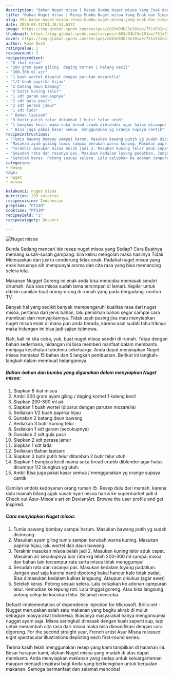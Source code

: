```yaml
---
description: "Bahan Nuget misoa | Resep Bumbu Nuget misoa Yang Enak dan Simpel"
title: "Bahan Nuget misoa | Resep Bumbu Nuget misoa Yang Enak dan Simpel"
slug: 592-bahan-nuget-misoa-resep-bumbu-nuget-misoa-yang-enak-dan-simpel
date: 2020-08-21T01:10:51.637Z
image: https://img-global.cpcdn.com/recipes/c883d93b23e101ae/751x532cq70/nuget-misoa-foto-resep-utama.jpg
thumbnail: https://img-global.cpcdn.com/recipes/c883d93b23e101ae/751x532cq70/nuget-misoa-foto-resep-utama.jpg
cover: https://img-global.cpcdn.com/recipes/c883d93b23e101ae/751x532cq70/nuget-misoa-foto-resep-utama.jpg
author: Rose Nash
ratingvalue: 3
reviewcount: 5
recipeingredient:
- "8 ikat misoa"
- "200 gram ayam giling  daging kornet 1 kaleng kecil"
- "200-300 ml air"
- "1 buah wortel diparut dengan parutan mozarella"
- "1/2 buah paprika hijau"
- "2 batang daun bawang"
- "3 butir kuning telur"
- "1 sdt garam secukupnya"
- "2 sdt gula pasir"
- "2 sdt perasa jamur"
- "1 sdt lada"
- " Bahan lapisan"
- "3 butir putih telur ditambah 2 butir telur utuh"
- "1 bungkus kecil mama suka bread crumb diblender agar halus dicampur 12 bungkus yg utuh"
- " Bisa juga pakai kasar semua  menggunakan yg orange supaya cantik"
recipeinstructions:
- "Tumis bawang bombay sampai harum. Masukan bawang putih yg sudah dicincang."
- "Masukan ayam giling tumis sampai berubah warna kuning. Masukan paprika hijau, lalu wortel dan daun bawang."
- "Terakhir masukan misoa belah jadi 2. Masukan kuning telor aduk cepat. Masukan air secukupnya biar rata krg lebih 200-300 ml sampai misoa dan bahan lain tercampur rata serta misoa tidak menggumpal"
- "Sesudah rata dan rasanya pas. Masukan kedalam loyang padatkan. Jangan asal saja karena nanti dipotong bakal hancur kalo tidak padat. Bisa dimasukan kedalam kulkas langsung. Ataupun dikukus (agar awet)"
- "Setelah keras. Potong sesuai selera. Lalu celupkan ke adonan campuran telur. Kemudian ke tepung roti. Lalu tinggal goreng. Atau bisa langsung potong celup ke kocokan telur. Selamat mencoba."
categories:
- Resep
tags:
- nuget
- misoa

katakunci: nuget misoa 
nutrition: 293 calories
recipecuisine: Indonesian
preptime: "PT24M"
cooktime: "PT33M"
recipeyield: "1"
recipecategory: Dessert

---
```



![Nuget misoa](https://img-global.cpcdn.com/recipes/c883d93b23e101ae/751x532cq70/nuget-misoa-foto-resep-utama.jpg)

Bunda Sedang mencari ide resep nuget misoa yang Sedap? Cara Buatnya memang susah-susah gampang. bila keliru mengolah maka hasilnya Tidak Memuaskan dan justru cenderung tidak enak. Padahal nuget misoa yang enak harusnya sih mempunyai aroma dan cita rasa yang bisa memancing selera kita.

Makanan Nugget Goreng ini enak anda bisa mencoba memasak sendiri dirumah. Ada sisa misoa sudah lama tersimpan di lemari. Kepikir untuk dibikin camilan buat orang-orang di rumah yang pada bergadang. nonton TV.

Banyak hal yang sedikit banyak mempengaruhi kualitas rasa dari nuget misoa, pertama dari jenis bahan, lalu pemilihan bahan segar sampai cara membuat dan menyajikannya. Tidak usah pusing jika mau menyiapkan nuget misoa enak di mana pun anda berada, karena asal sudah tahu triknya maka hidangan ini bisa jadi sajian istimewa.


Nah, kali ini kita coba, yuk, buat nuget misoa sendiri di rumah. Tetap dengan bahan sederhana, hidangan ini bisa memberi manfaat dalam membantu menjaga kesehatan tubuhmu sekeluarga. Anda dapat menyiapkan Nuget misoa memakai 15 bahan dan 5 langkah pembuatan. Berikut ini langkah-langkah dalam membuat hidangannya.

<!--inarticleads1-->

##### Bahan-bahan dan bumbu yang digunakan dalam menyiapkan Nuget misoa:

1. Siapkan 8 ikat misoa
1. Ambil 200 gram ayam giling / daging kornet 1 kaleng kecil
1. Siapkan 200-300 ml air
1. Siapkan 1 buah wortel (diparut dengan parutan mozarella)
1. Sediakan 1/2 buah paprika hijau
1. Gunakan 2 batang daun bawang
1. Sediakan 3 butir kuning telur
1. Sediakan 1 sdt garam (secukupnya)
1. Gunakan 2 sdt gula pasir
1. Siapkan 2 sdt perasa jamur
1. Siapkan 1 sdt lada
1. Sediakan  Bahan lapisan:
1. Siapkan 3 butir putih telur ditambah 2 butir telur utuh
1. Siapkan 1 bungkus kecil mama suka bread crumb diblender agar halus dicampur 1/2 bungkus yg utuh.
1. Ambil  Bisa juga pakai kasar semua / menggunakan yg orange supaya cantik


Camilan endols kedoyanan orang rumah 😍. Resep dulu dari mamah, karena dulu mamah bilang agak susah nyari misoa harus ke supermarket jadi d. Check out Asur-Misoa&#39;s art on DeviantArt. Browse the user profile and get inspired. 

<!--inarticleads2-->

##### Cara menyiapkan Nuget misoa:

1. Tumis bawang bombay sampai harum. Masukan bawang putih yg sudah dicincang.
1. Masukan ayam giling tumis sampai berubah warna kuning. Masukan paprika hijau, lalu wortel dan daun bawang.
1. Terakhir masukan misoa belah jadi 2. Masukan kuning telor aduk cepat. Masukan air secukupnya biar rata krg lebih 200-300 ml sampai misoa dan bahan lain tercampur rata serta misoa tidak menggumpal
1. Sesudah rata dan rasanya pas. Masukan kedalam loyang padatkan. Jangan asal saja karena nanti dipotong bakal hancur kalo tidak padat. Bisa dimasukan kedalam kulkas langsung. Ataupun dikukus (agar awet)
1. Setelah keras. Potong sesuai selera. Lalu celupkan ke adonan campuran telur. Kemudian ke tepung roti. Lalu tinggal goreng. Atau bisa langsung potong celup ke kocokan telur. Selamat mencoba.


Default implementation of dependency injection for Microsoft. Brilio.net - Nugget merupakan salah satu makanan yang begitu akrab di mulut sebagian masyarakat Indonesia. Biasanya masyarakat hanya mengonsumsi nugget ayam saja. Misoa seringkali dimasak dengan kuah seperti sup, tapi untuk menambah cita rasa dari misoa maka bisa dimodifikasi dengan cara digoreng. For the second straight year, French artist Asur Misoa released eight spectacular illustrations depicting each first-round series. 

Terima kasih telah menggunakan resep yang kami tampilkan di halaman ini. Besar harapan kami, olahan Nuget misoa yang mudah di atas dapat membantu Anda menyiapkan makanan yang sedap untuk keluarga/teman maupun menjadi inspirasi bagi Anda yang berkeinginan untuk berjualan makanan. Semoga bermanfaat dan selamat mencoba!
